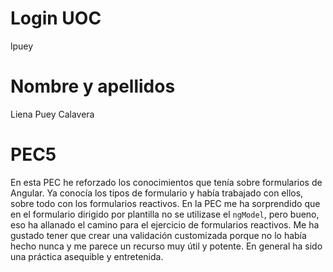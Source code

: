 # Login UOC
lpuey
# Nombre y apellidos
Liena Puey Calavera
# PEC5
En esta PEC he reforzado los conocimientos que tenía sobre formularios de Angular. Ya conocía los tipos de formulario y había trabajado con ellos, sobre todo con los formularios reactivos. En la PEC me ha sorprendido que en el formulario dirigido por plantilla no se utilizase el `ngModel`, pero bueno, eso ha allanado el camino para el ejercicio de formularios reactivos. Me ha gustado tener que crear una validación customizada porque no lo había hecho nunca y me parece un recurso muy útil y potente. En general ha sido una práctica asequible y entretenida.